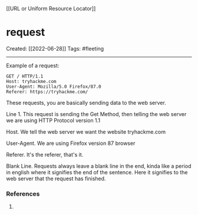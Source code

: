 [[URL or Uniform Resource Locator]]

# request
Created:  [[2022-06-28]]
Tags: #fleeting 

---
Example of a request:
```http
GET / HTTP/1.1
Host: tryhackme.com
User-Agent: Mozilla/5.0 Firefox/87.0
Referer: https://tryhackme.com/

```

These requests, you are basically sending data to the web server.  

Line 1. This request is sending the Get Method, then telling the web server we are using HTTP Protocol version 1.1

Host. We tell the web server we want the website tryhackme.com

User-Agent. We are using Firefox version 87 browser

Referer. It's the referer, that's it. 

Blank Line. Requests always leave a blank line in the end, kinda like a period in english where it signifies the end of the sentence. Here it signifies to the web server that the request has finished. 













### References
1. 